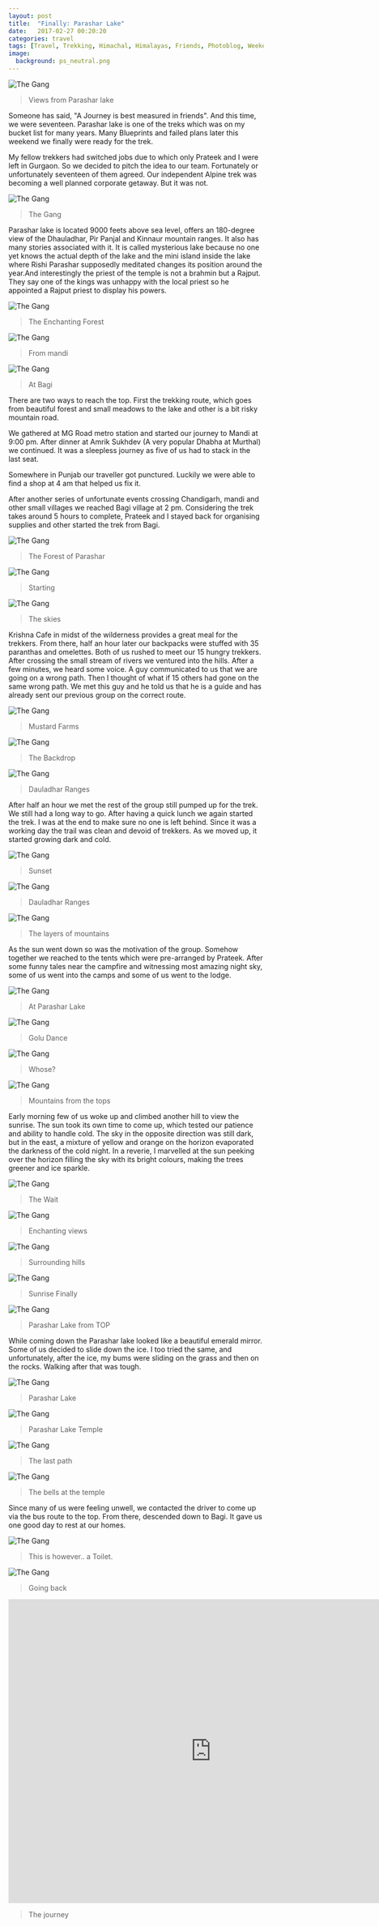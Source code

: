 ```yaml
---
layout: post
title:  "Finally: Parashar Lake"
date:   2017-02-27 00:20:20
categories: travel
tags: [Travel, Trekking, Himachal, Himalayas, Friends, Photoblog, WeekendDiaries]
image:
  background: ps_neutral.png
---
```


<img src="http://i.imgur.com/QEiJcud.jpg" alt="The Gang">

>Views from Parashar lake

Someone has said, "A Journey is best measured in friends". And this time, we were seventeen. 
Parashar lake is one of the treks which was on my bucket list for many years. Many Blueprints and failed plans later this weekend we finally were ready for the trek.

My fellow trekkers had switched jobs due to which only Prateek and I were left in Gurgaon. So we decided to pitch the idea to our team. Fortunately or unfortunately seventeen of them agreed. Our independent Alpine trek was becoming a well planned corporate getaway. But it was not.

<img src="http://i.imgur.com/3qGasBJ.jpg" alt="The Gang">

>The Gang

Parashar lake is located 9000 feets above sea level, offers an 180-degree view of the Dhauladhar, Pir Panjal and Kinnaur mountain ranges. It also has many stories associated with it. It is called mysterious lake because no one yet knows the actual depth of the lake and the mini island inside the lake where Rishi Parashar supposedly meditated changes its position around the year.And interestingly the priest of the temple is not a brahmin but a Rajput. They say one of the kings was unhappy with the local priest so he appointed a Rajput priest to display his powers. 

<img src="http://i.imgur.com/mwICO4j.jpg" alt="The Gang">

>The Enchanting Forest

<img src="http://i.imgur.com/WzU1WA3.jpg" alt="The Gang">

>From mandi

<img src="http://i.imgur.com/Cjxs37z.jpg" alt="The Gang">

>At Bagi

There are two ways to reach the top. First the trekking route, which goes from beautiful forest and small meadows to the lake and other is a bit risky mountain road. 

We gathered at MG Road metro station and started our journey to Mandi at 9:00 pm. After dinner at Amrik Sukhdev (A very popular Dhabha at Murthal) we continued. It was a sleepless journey as five of us had to stack in the last seat.

Somewhere in Punjab our traveller got punctured. Luckily we were able to find a shop at 4 am that helped us fix it.

After another series of unfortunate events crossing Chandigarh, mandi and other small villages we reached Bagi village at 2 pm. Considering the trek takes around 5 hours to complete, Prateek and I stayed back for organising supplies and other started the trek from Bagi.


<img src="http://i.imgur.com/YUkdxIs.jpg" alt="The Gang">

>The Forest of Parashar

<img src="http://i.imgur.com/Uv1Vv9hC.jpg" alt="The Gang">

>Starting

<img src="http://i.imgur.com/YAdNFzD.jpg" alt="The Gang">

>The skies

 Krishna Cafe in midst of the wilderness provides a great meal for the trekkers. From there, half an hour later our backpacks were stuffed with 35 paranthas and omelettes. Both of us rushed to meet our 15 hungry trekkers. After crossing the small stream of rivers we ventured into the hills. After a few minutes, we heard some voice. A guy communicated to us that we are going on a wrong path. Then I thought of what if 15 others had gone on the same wrong path. We met this guy and he told us that he is a guide and has already sent our previous group on the correct route.

<img src="http://i.imgur.com/S7z7j4C.jpg" alt="The Gang">

>Mustard Farms

<img src="http://i.imgur.com/h4Ha48H.jpg" alt="The Gang">

>The Backdrop

<img src="http://i.imgur.com/KoS1eE1.jpg" alt="The Gang">

>Dauladhar Ranges

After half an hour we met the rest of the group still pumped up for the trek. We still had a long way to go. After having a quick lunch we again started the trek. I was at the end to make sure no one is left behind. Since it was a working day the trail was clean and devoid of trekkers. As we moved up, it started growing dark and cold. 


<img src="http://i.imgur.com/XUvKzDG.jpg" alt="The Gang">

>Sunset

<img src="http://i.imgur.com/KoS1eE1.jpg" alt="The Gang">

>Dauladhar Ranges

<img src="http://i.imgur.com/cqNtvwu.jpg" alt="The Gang">

>The layers of mountains

As the sun went down so was the motivation of the group. Somehow together we reached to the tents which were pre-arranged by Prateek. 
After some funny tales near the campfire and witnessing most amazing night sky, some of us went into the camps and some of us went to the lodge.

<img src="http://i.imgur.com/7ocfYQp.jpg" alt="The Gang">

>At Parashar Lake

<img src="http://i.imgur.com/Wb3foNH.jpg" alt="The Gang">

>Golu Dance

<img src="http://i.imgur.com/ROvUY5v.jpg" alt="The Gang">

>Whose?

<img src="http://i.imgur.com/zSX5WVM.jpg" alt="The Gang">

>Mountains from the tops

Early morning few of us woke up and climbed another hill to view the sunrise. The sun took its own time to come up, which tested our patience and ability to handle cold. The sky in the opposite direction was still dark, but in the east, a mixture of yellow and orange on the horizon evaporated the darkness of the cold night.  In a reverie, I marvelled at the sun peeking over the horizon filling the sky with its bright colours, making the trees greener and ice sparkle.

<img src="http://i.imgur.com/TnUueNl.jpg" alt="The Gang">

>The Wait

<img src="http://i.imgur.com/VXvdr5V.jpg" alt="The Gang">

>Enchanting views

<img src="http://i.imgur.com/GBLra8j.jpg" alt="The Gang">

>Surrounding hills

<img src="http://i.imgur.com/jCJsHuY.jpg" alt="The Gang">

>Sunrise Finally

<img src="http://i.imgur.com/XBxN14Q.jpg" alt="The Gang">

>Parashar Lake from TOP

While coming down the Parashar lake looked like a beautiful emerald mirror. Some of us decided to slide down the ice. I too tried the same, and unfortunately, after the ice, my bums were sliding on the grass and then on the rocks. Walking after that was tough.

<img src="http://i.imgur.com/wHmcQA3.jpg" alt="The Gang">

>Parashar Lake

<img src="http://i.imgur.com/b43OYKj.jpg" alt="The Gang">

>Parashar Lake Temple

<img src="http://i.imgur.com/1uKpOaP.jpg" alt="The Gang">

>The last path

<img src="http://i.imgur.com/ZOB2EEq.jpg" alt="The Gang">

>The bells at the temple

Since many of us were feeling unwell, we contacted the driver to come up via the bus route to the top. From there, descended down to Bagi. It gave us one good day to rest at our homes.

<img src="http://i.imgur.com/P8gexr1.jpg" alt="The Gang">

>This is however.. a Toilet.

<img src="http://i.imgur.com/XrRw8zk.jpg" alt="The Gang">

>Going back

<iframe width="800" height="600" src="https://www.youtube.com/embed/6cLEeo_BfnI" frameborder="0" allowfullscreen></iframe>

>The journey


